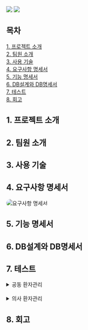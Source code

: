 <img src="https://capsule-render.vercel.app/api?type=waving&color=75bdc2&height=120&section=footer&text=느린걸음&fontSize=50"/>
<img src="https://github.com/beyond-sw-camp/be05-2nd-4Rang-SlowStep/issues/25#issue-2207153343/">


## 목차
  [1. 프로젝트 소개](#1-프로젝트-소개)<br>
  [2. 팀원 소개](#2-팀원-소개)<br>
  [3. 사용 기술](#3-사용-기술)<br>
  [4. 요구사항 명세서](#4-요구사항-명세서)<br>
  [5. 기능 명세서](#5-기능-명세서)<br>
  [6. DB설계와 DB명세서](#6-DB설계와DB명세서)<br>
  [7. 테스트](#7-테스트)<br>
  [8. 회고](#8-회고)<br>

## 1. 프로젝트 소개


## 2. 팀원 소개


## 3. 사용 기술


## 4. 요구사항 명세서

<img src="https://github.com/beyond-sw-camp/be05-2nd-4Rang-SlowStep/assets/132131921/42a3854c-9d15-4adf-a8ed-7ec1bb34d188" alt="요구사항 명세서" style='border-radius: 100px;'>

## 5. 기능 명세서


## 6. DB설계와 DB명세서


## 7. 테스트
<details>
<summary>공동 환자관리</summary>
  <img src="https://github.com/beyond-sw-camp/be05-2nd-4Rang-SlowStep/assets/132131921/14d7e139-41a4-4c67-9f32-719fae2c794a" alt="환자 정보 조회" style='border-radius: 100px;'>
  <br>
  <img src="https://github.com/beyond-sw-camp/be05-2nd-4Rang-SlowStep/assets/132131921/2708c268-c914-4a29-a2e0-41678a8fc3be" alt="복용 약물 조회" style='border-radius: 100px;'>
</details>

<br>

<details>
<summary>의사 환자관리</summary>
  <img src="https://github.com/beyond-sw-camp/be05-2nd-4Rang-SlowStep/assets/132131921/ef1e7130-1e6d-44bb-a72b-a97804587107" alt="진료 정보 조회" style='border-radius: 100px;'>
  <img src="https://github.com/beyond-sw-camp/be05-2nd-4Rang-SlowStep/assets/132131921/5ebdb3c8-ed50-4f23-a097-7c9afb5f308b" alt="진료 정보 등록" style='border-radius: 100px;'>
</details>


## 8. 회고
